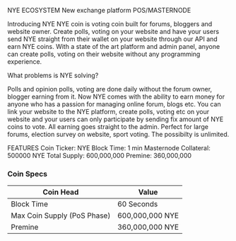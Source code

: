 NYE ECOSYSTEM
New exchange platform
POS/MASTERNODE

Introducing NYE
NYE coin is voting coin built for forums, bloggers and website owner. Create polls, voting on your website and have your users send NYE straight from their wallet on your website through our API and earn NYE coins.
With a state of the art platform and admin panel, anyone can create polls, voting on their website without any programming experience.

What problems is NYE solving?

Polls and opinion polls, voting are done daily without the forum owner, blogger earning from it. Now NYE comes with the ability to earn money for anyone who has a passion for managing online forum, blogs etc.
You can link your website to the NYE platform, create polls, voting etc on your website and your users can only participate by sending fix amount of NYE coins to vote. All earning goes straight to the admin.
Perfect for large forums, election survey on website, sport voting. The possibilty is unlimited.



FEATURES
Coin Ticker: NYE
Block Time: 1 min
Masternode Collateral: 500000 NYE
Total Supply: 600,000,000
Premine: 360,000,000



### Coin Specs
| **Coin Head**               | **Value**        |
|-----------------------------|------------------|
| Block Time                  | 60 Seconds       |
| Max Coin Supply (PoS Phase) | 600,000,000 NYE|
| Premine                     | 360,000,000 NYE  |



